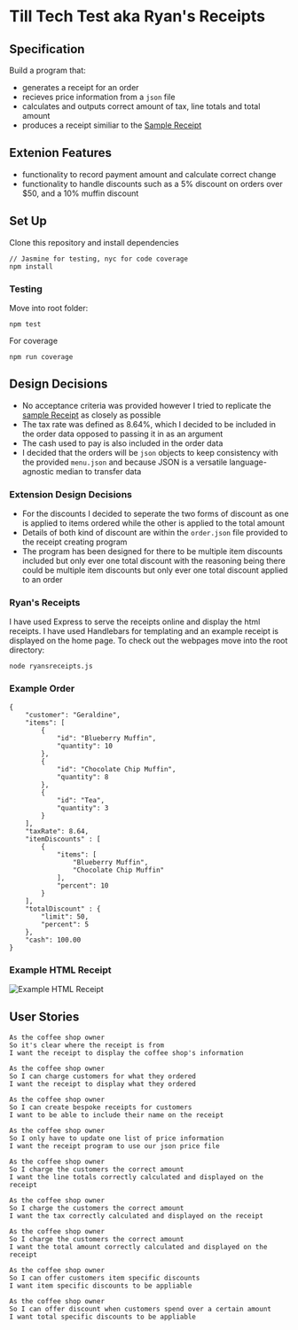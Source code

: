 # Till Tech Test aka Ryan's Receipts

## Specification

Build a program that:
- generates a receipt for an order 
- recieves price information from a `json` file 
- calculates and outputs correct amount of tax, line totals and total amount
- produces a receipt similiar to the [Sample Receipt](public/img/receipt.jpg)

## Extenion Features

- functionality to record payment amount and calculate correct change
- functionality to handle discounts such as a 5% discount on orders over $50, and a 10% muffin discount


## Set Up

Clone this repository and install dependencies 
```
// Jasmine for testing, nyc for code coverage
npm install
```

### Testing

Move into root folder:
```
npm test
```
For coverage 
```
npm run coverage
```

## Design Decisions

- No acceptance criteria was provided however I tried to replicate the [sample Receipt](public/img/receipt.jpg) as closely as possible
- The tax rate was defined as 8.64%, which I decided to be included in the order data opposed to passing it in as an argument
- The cash used to pay is also included in the order data
- I decided that the orders will be `json` objects to keep consistency with the provided `menu.json` and because JSON is a versatile language-agnostic median to transfer data

### Extension Design Decisions

- For the discounts I decided to seperate the two forms of discount as one is applied to items ordered while the other is applied to the total amount 
- Details of both kind of discount are within the `order.json` file provided to the receipt creating program
- The program has been designed for there to be multiple item discounts included but only ever one total discount with the reasoning being there could be multiple item discounts but only ever one total discount applied to an order

### Ryan's Receipts
I have used Express to serve the receipts online and display the html receipts. I have used Handlebars for templating and an example receipt is displayed on the home page. To check out the webpages move into the root directory:
```
node ryansreceipts.js
```

### Example Order

```
{
    "customer": "Geraldine",
    "items": [
        {
            "id": "Blueberry Muffin",
            "quantity": 10 
        },
        {
            "id": "Chocolate Chip Muffin",
            "quantity": 8
        },
        {
            "id": "Tea",
            "quantity": 3
        }
    ],
    "taxRate": 8.64,
    "itemDiscounts" : [
        {
            "items": [
                "Blueberry Muffin",
                "Chocolate Chip Muffin"
            ],
            "percent": 10
        }
    ],
    "totalDiscount" : {
        "limit": 50,
        "percent": 5
    },
    "cash": 100.00
}
```
### Example HTML Receipt
![Example HTML Receipt](https://raw.githubusercontent.com/rjkviegas/till-tech-test/main/public/img/htmlexamplereceipt.PNG)

## User Stories
```
As the coffee shop owner
So it's clear where the receipt is from
I want the receipt to display the coffee shop's information

As the coffee shop owner
So I can charge customers for what they ordered
I want the receipt to display what they ordered

As the coffee shop owner
So I can create bespoke receipts for customers
I want to be able to include their name on the receipt

As the coffee shop owner
So I only have to update one list of price information
I want the receipt program to use our json price file

As the coffee shop owner
So I charge the customers the correct amount
I want the line totals correctly calculated and displayed on the receipt

As the coffee shop owner
So I charge the customers the correct amount
I want the tax correctly calculated and displayed on the receipt

As the coffee shop owner
So I charge the customers the correct amount
I want the total amount correctly calculated and displayed on the receipt

As the coffee shop owner
So I can offer customers item specific discounts
I want item specific discounts to be appliable

As the coffee shop owner
So I can offer discount when customers spend over a certain amount
I want total specific discounts to be appliable
```
